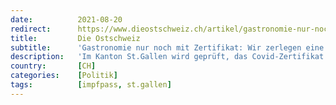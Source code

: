 ```yaml
---
date:          2021-08-20
redirect:      https://www.dieostschweiz.ch/artikel/gastronomie-nur-noch-mit-zertifikat-wir-zerlegen-eine-warnung-in-einzelteile-AWXpqqz
title:         Die Ostschweiz
subtitle:      'Gastronomie nur noch mit Zertifikat: Wir zerlegen eine Warnung in Einzelteile'
description:   'Im Kanton St.Gallen wird geprüft, das Covid-Zertifikat auf Restaurants, Bars und Veranstaltungen auszudehnen. Faktisch dürfte der Entscheid bereits gefallen sein. Grund genug, ihn näher unter die Lupe zu nehmen. Zu was dient die Massnahme – und wem hilft sie wirklich?'
country:       [CH]
categories:    [Politik]
tags:          [impfpass, st.gallen]
---
```

